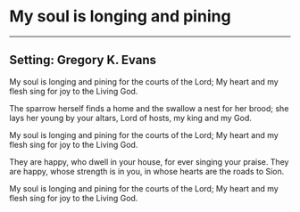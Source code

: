 # My soul is longing and pining

***

## Setting: Gregory K. Evans

My soul is longing and pining
for the courts of the Lord;
My heart and my flesh sing for joy
to the Living God.

The sparrow herself finds a home
and the swallow a nest for her brood;
she lays her young by your altars,
Lord of hosts, my king and my God.

My soul is longing and pining
for the courts of the Lord;
My heart and my flesh sing for joy
to the Living God.

They are happy, who dwell in your house,
for ever singing your praise.
They are happy, whose strength is in you,
in whose hearts are the roads to Sion.

My soul is longing and pining
for the courts of the Lord;
My heart and my flesh sing for joy
to the Living God.
